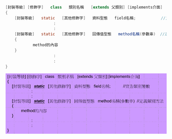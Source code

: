 ```java

[封裝等級] [修飾字]   class   類別名稱   [extends 父類別] [implements介面]
{
    [封裝等級]   static   [其他修飾字]   資料型態   field名稱;           //宣告類別變數
                     :
                     :
    [封裝等級]   static   [其他修飾字]   回傳值型態   method名稱(參數串)  //定義類別方法
    {
            method的內容
    }
                     :
                     :
}
```
![image](https://github.com/A100W1/photo/blob/main/%E8%9E%A2%E5%B9%95%E6%93%B7%E5%8F%96%E7%95%AB%E9%9D%A2%202022-05-13%20151654.png)
